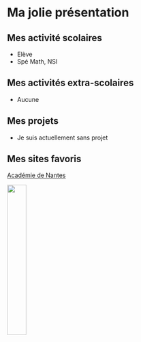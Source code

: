 # Ma jolie présentation

## Mes activité scolaires

- Elève 
- Spé Math, NSI
  
## Mes activités extra-scolaires

- Aucune
  
## Mes projets

- Je suis actuellement sans projet

## Mes sites favoris

[Académie de Nantes](https://www.ac-nantes.fr)


<img src="https://www.shutterstock.com/shutterstock/photos/2517566697/display_1500/stock-photo-a-glowing-digital-lock-surrounded-by-streams-of-binary-code-and-data-points-symbolizing-2517566697.jpg" width= 30% />
